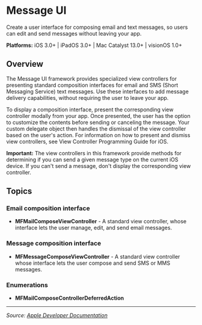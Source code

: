 # Message UI

Create a user interface for composing email and text messages, so users can edit and send messages without leaving your app.

**Platforms:** iOS 3.0+ | iPadOS 3.0+ | Mac Catalyst 13.0+ | visionOS 1.0+

## Overview

The Message UI framework provides specialized view controllers for presenting standard composition interfaces for email and SMS (Short Messaging Service) text messages. Use these interfaces to add message delivery capabilities, without requiring the user to leave your app.

To display a composition interface, present the corresponding view controller modally from your app. Once presented, the user has the option to customize the contents before sending or canceling the message. Your custom delegate object then handles the dismissal of the view controller based on the user's action. For information on how to present and dismiss view controllers, see View Controller Programming Guide for iOS.

**Important:** The view controllers in this framework provide methods for determining if you can send a given message type on the current iOS device. If you can't send a message, don't display the corresponding view controller.

## Topics

### Email composition interface
- **MFMailComposeViewController** - A standard view controller, whose interface lets the user manage, edit, and send email messages.

### Message composition interface
- **MFMessageComposeViewController** - A standard view controller whose interface lets the user compose and send SMS or MMS messages.

### Enumerations
- **MFMailComposeControllerDeferredAction**

---

*Source: [Apple Developer Documentation](https://developer.apple.com/documentation/MessageUI)*